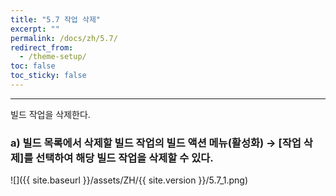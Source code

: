```yaml
---
title: "5.7 작업 삭제"
excerpt: ""
permalink: /docs/zh/5.7/
redirect_from:
  - /theme-setup/
toc: false
toc_sticky: false
---
```


---
빌드 작업을 삭제한다.

### a\) 빌드 목록에서 삭제할 빌드 작업의 빌드 액션 메뉴\(활성화\) → [작업 삭제]를 선택하여 해당 빌드 작업을 삭제할 수 있다.

![]({{ site.baseurl }}/assets/ZH/{{ site.version }}/5.7_1.png)
